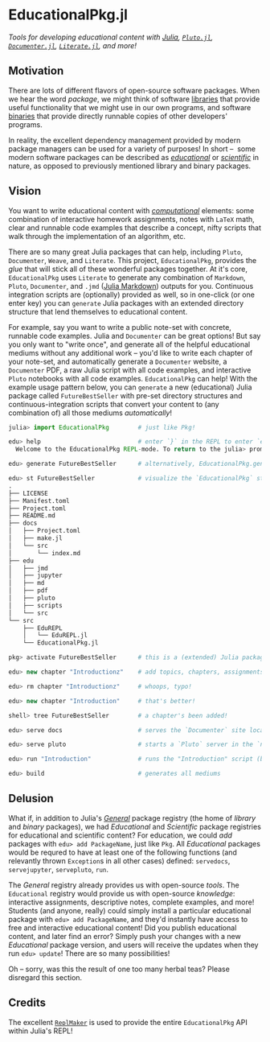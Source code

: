 # EducationalPkg.jl
_Tools for developing educational content with [Julia](julialang.org), 
[`Pluto.jl`](https://github.com/fonsp/Pluto.jl), 
[`Documenter.jl`](https://github.com/JuliaDocs/Documenter.jl), 
[`Literate.jl`](https://github.com/fredrikekre/Literate.jl), and more!_

## Motivation

There are lots of different flavors of open-source software packages. 
When we hear the word _package_, we might think of software 
[libraries](https://en.wikipedia.org/wiki/Library_(computing)) that 
provide useful functionality that we might use in our own programs, 
and software [binaries](https://en.wikipedia.org/wiki/Binary_file) 
that provide directly runnable copies of other developers' programs. 

In reality, the excellent dependency management provided by modern 
package managers can be used for a variety of purposes! In short – 
some modern software packages can be described as 
[_educational_](https://github.com/cadojo/exploring-control-theory) or 
[_scientific_](https://github.com/JuliaDynamics/DrWatson.jl) in nature, 
as opposed to previously mentioned library and binary packages.

## Vision

You want to write educational content with 
[_computational_](http://computationalthinking.mit.edu/) elements: some 
combination of interactive homework assignments, notes with `LaTeX` math, 
clear and runnable code examples that describe a concept, nifty scripts 
that walk through the implementation of an algorithm, etc. 

There are so many great Julia packages that can help, including `Pluto`, 
`Documenter`, `Weave`, and `Literate`. This project, `EducationalPkg`, 
provides the _glue_ that will stick all of these wonderful packages 
together. At it's core, `EducationalPkg` uses `Literate` to generate 
any combination of `Markdown`, `Pluto`, `Documenter`, and `.jmd` 
([Julia Markdown](https://github.com/JunoLab/Weave.jl)) outputs for you. 
Continuous integration scripts are (optionally) provided as well, so in 
one-click (or one enter key) you can `generate` Julia packages with 
an extended directory structure that lend themselves to educational 
content.

For example, say you want to write a public note-set with concrete, 
runnable code examples. Julia and `Documenter` can be great options!
But say you only want to "write once", and generate all of the helpful
educational mediums without any additional work – you'd like to write 
each chapter of your note-set, and automatically generate a `Documenter`
website, a `Documenter` PDF, a raw Julia script with all code examples,
and interactive `Pluto` notebooks with all code examples. 
`EducationalPkg` can help! With the example usage pattern below, 
you can `generate` a new (educational) Julia package called 
`FutureBestSeller` with pre-set directory structures and 
continuous-integration scripts that convert your content to 
(any combination of) all those mediums _automatically_!

```julia
julia> import EducationalPkg        # just like Pkg!

edu> help                           # enter `}` in the REPL to enter `edu` REPL mode (output below shamelessly stolen from `Pkg.jl` source code)
  Welcome to the EducationalPkg REPL-mode. To return to the julia> prompt, either press backspace when the input line is empty or press Ctrl+C.

edu> generate FutureBestSeller      # alternatively, EducationalPkg.generate("FutureBestSeller")

edu> st FutureBestSeller            # visualize the `EducationalPkg` structure (this is the output of `tree` for now)
.
├── LICENSE
├── Manifest.toml
├── Project.toml
├── README.md
├── docs
│   ├── Project.toml
│   ├── make.jl
│   └── src
│       └── index.md
├── edu
│   ├── jmd
│   ├── jupyter
│   ├── md
│   ├── pdf
│   ├── pluto
│   ├── scripts
│   └── src
└── src
    ├── EduREPL
    │   └── EduREPL.jl
    └── EducationalPkg.jl

pkg> activate FutureBestSeller      # this is a (extended) Julia package after all

edu> new chapter "Introductionz"    # add topics, chapters, assignments, or examples!

edu> rm chapter "Introductionz"     # whoops, typo!

edu> new chapter "Introduction"     # that's better!

shell> tree FutureBestSeller        # a chapter's been added!

edu> serve docs                     # serves the `Documenter` site locally with `LiveServer.jl`

edu> serve pluto                    # starts a `Pluto` server in the `notebooks/pluto` directory

edu> run "Introduction"             # runs the "Introduction" script (builds if necessary)

edu> build                          # generates all mediums
```

## Delusion

What if, in addition to Julia's [_General_](https://github.com/JuliaRegistries/General) 
package registry (the home of _library_ and _binary_ packages), we had _Educational_
and _Scientific_ package registries for educational and scientific content?
For education, we could _add_ packages with `edu> add PackageName`, just like 
`Pkg`. All _Educational_ packages would be requred to have at least one of the 
following functions (and relevantly thrown `Exception`s in all other cases) defined:
`servedocs`, `servejupyter`, `servepluto`, `run`.

The _General_ registry already provides us with open-source _tools_. The `Educational`
registry would provide us with open-source _knowledge_: interactive assignments, 
descriptive notes, complete examples, and more! Students (and anyone, really)
could simply install a particular educational package with `edu> add PackageName`,
and they'd instantly have access to free and interactive educational content! 
Did you publish educational content, and later find an error? Simply push your 
changes with a new _Educational_ package version, and users will receive the 
updates when they run `edu> update`! There are so many possibilities!

Oh – sorry, was this the result of one too many herbal teas? Please disregard this 
section.

## Credits

The excellent [`ReplMaker`](https://github.com/MasonProtter/ReplMaker.jl) is used to
provide the entire `EducationalPkg` API within Julia's REPL!